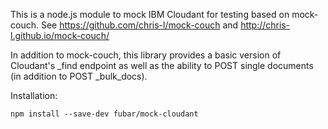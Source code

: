 This is a node.js module to mock IBM Cloudant for testing based on mock-couch. See https://github.com/chris-l/mock-couch and http://chris-l.github.io/mock-couch/

In addition to mock-couch, this library provides a basic version of Cloudant's _find endpoint as well as the ability to POST single documents (in addition to POST _bulk_docs).

Installation:
```
npm install --save-dev fubar/mock-cloudant
```
